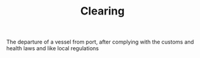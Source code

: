 ---
title: Clearing
letter: C
permalink: "/definitions/bld-clearing.html"
body: The departure of a vessel from port, after complying with the customs and health
  laws and like local regulations
published_at: '2018-07-07'
source: Black's Law Dictionary 2nd Ed (1910)
layout: post
---